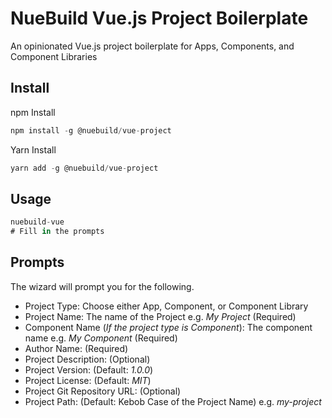 # NueBuild Vue.js Project Boilerplate

An opinionated Vue.js project boilerplate for Apps, Components, and Component Libraries

## Install

npm Install

```javascript
npm install -g @nuebuild/vue-project
```

Yarn Install

```javascript
yarn add -g @nuebuild/vue-project
```

## Usage

```javascript
nuebuild-vue
# Fill in the prompts
```

## Prompts

The wizard will prompt you for the following.

- Project Type: Choose either App, Component, or Component Library
- Project Name: The name of the Project e.g. *My Project* (Required)
- Component Name (*If the project type is Component*): The component name e.g. *My Component* (Required)
- Author Name: (Required)
- Project Description: (Optional)
- Project Version: (Default: *1.0.0*)
- Project License: (Default: *MIT*)
- Project Git Repository URL: (Optional)
- Project Path: (Default: Kebob Case of the Project Name) e.g. *my-project*
